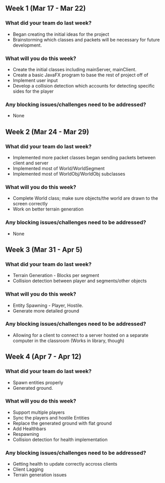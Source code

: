## Week 1 (Mar 17 - Mar 22)

### What did your team do last week?
* Began creating the initial ideas for the project
* Brainstorming which classes and packets will be necessary for future development.

### What will you do this week?
* Create the initial classes including mainServer, mainClient.
* Create a basic JavaFX program to base the rest of project off of
* Implement user input
* Develop a collision detection which accounts for detecting specific sides for the player

### Any blocking issues/challenges need to be addressed?
* None

## Week 2 (Mar 24 - Mar 29)

### What did your team do last week?
* Implemented more packet classes began sending packets between client and server
* Implemented most of World/WorldSegment
* Implemented most of WorldObj/WorldObj subclasses

### What will you do this week?
* Complete World class; make sure objects/the world are drawn to the screen correctly
* Work on better terrain generation

### Any blocking issues/challenges need to be addressed?
* None

## Week 3 (Mar 31 - Apr 5)

### What did your team do last week?
* Terrain Generation - Blocks per segment
* Collision detection between player and segments/other objects

### What will you do this week?
* Entity Spawning - Player, Hostile.
* Generate more detailed ground

### Any blocking issues/challenges need to be addressed?
* Allowing for a client to connect to a server hosted on a separate computer in the classroom (Works in library, though)

## Week 4 (Apr 7 - Apr 12)

### What did your team do last week?
* Spawn entities properly
* Generated ground.

### What will you do this week?
* Support multiple players
* Sync the players and hostile Entities
* Replace the generated ground with flat ground
* Add Healthbars
* Respawning
* Collision detection for health implementation

### Any blocking issues/challenges need to be addressed?
* Getting health to update correctly accross clients
* Client Lagging
* Terrain generation issues
